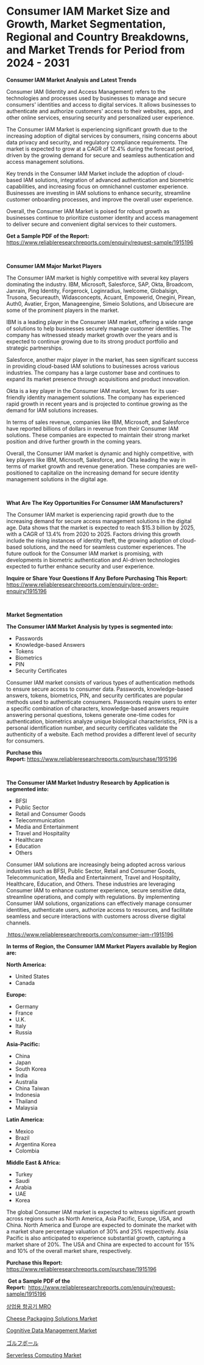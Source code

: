 <p><h1>Consumer IAM Market Size and Growth, Market Segmentation, Regional and Country Breakdowns, and Market Trends for Period from 2024 -  2031</h1></p><p><strong>Consumer IAM Market Analysis and Latest Trends</strong></p>
<p><p>Consumer IAM (Identity and Access Management) refers to the technologies and processes used by businesses to manage and secure consumers' identities and access to digital services. It allows businesses to authenticate and authorize customers' access to their websites, apps, and other online services, ensuring security and personalized user experience.</p><p>The Consumer IAM Market is experiencing significant growth due to the increasing adoption of digital services by consumers, rising concerns about data privacy and security, and regulatory compliance requirements. The market is expected to grow at a CAGR of 12.4% during the forecast period, driven by the growing demand for secure and seamless authentication and access management solutions.</p><p>Key trends in the Consumer IAM Market include the adoption of cloud-based IAM solutions, integration of advanced authentication and biometric capabilities, and increasing focus on omnichannel customer experience. Businesses are investing in IAM solutions to enhance security, streamline customer onboarding processes, and improve the overall user experience.</p><p>Overall, the Consumer IAM Market is poised for robust growth as businesses continue to prioritize customer identity and access management to deliver secure and convenient digital services to their customers.</p></p>
<p><strong>Get a Sample PDF of the Report:&nbsp;</strong> <a href="https://www.reliableresearchreports.com/enquiry/request-sample/1915196">https://www.reliableresearchreports.com/enquiry/request-sample/1915196</a></p>
<p>&nbsp;</p>
<p><strong>Consumer IAM Major Market Players</strong></p>
<p><p>The Consumer IAM market is highly competitive with several key players dominating the industry. IBM, Microsoft, Salesforce, SAP, Okta, Broadcom, Janrain, Ping Identity, Forgerock, Loginradius, Iwelcome, Globalsign, Trusona, Secureauth, Widasconcepts, Acuant, Empowerid, Onegini, Pirean, Auth0, Avatier, Ergon, Manageengine, Simeio Solutions, and Ubisecure are some of the prominent players in the market.</p><p>IBM is a leading player in the Consumer IAM market, offering a wide range of solutions to help businesses securely manage customer identities. The company has witnessed steady market growth over the years and is expected to continue growing due to its strong product portfolio and strategic partnerships.</p><p>Salesforce, another major player in the market, has seen significant success in providing cloud-based IAM solutions to businesses across various industries. The company has a large customer base and continues to expand its market presence through acquisitions and product innovation.</p><p>Okta is a key player in the Consumer IAM market, known for its user-friendly identity management solutions. The company has experienced rapid growth in recent years and is projected to continue growing as the demand for IAM solutions increases.</p><p>In terms of sales revenue, companies like IBM, Microsoft, and Salesforce have reported billions of dollars in revenue from their Consumer IAM solutions. These companies are expected to maintain their strong market position and drive further growth in the coming years.</p><p>Overall, the Consumer IAM market is dynamic and highly competitive, with key players like IBM, Microsoft, Salesforce, and Okta leading the way in terms of market growth and revenue generation. These companies are well-positioned to capitalize on the increasing demand for secure identity management solutions in the digital age.</p></p>
<p>&nbsp;</p>
<p><strong>What Are The Key Opportunities For Consumer IAM Manufacturers?</strong></p>
<p><p>The Consumer IAM market is experiencing rapid growth due to the increasing demand for secure access management solutions in the digital age. Data shows that the market is expected to reach $15.3 billion by 2025, with a CAGR of 13.4% from 2020 to 2025. Factors driving this growth include the rising instances of identity theft, the growing adoption of cloud-based solutions, and the need for seamless customer experiences. The future outlook for the Consumer IAM market is promising, with developments in biometric authentication and AI-driven technologies expected to further enhance security and user experience.</p></p>
<p><strong>Inquire or Share Your Questions If Any Before Purchasing This Report:</strong> <a href="https://www.reliableresearchreports.com/enquiry/pre-order-enquiry/1915196">https://www.reliableresearchreports.com/enquiry/pre-order-enquiry/1915196</a></p>
<p>&nbsp;</p>
<p><strong>Market Segmentation</strong></p>
<p><strong>The Consumer IAM Market Analysis by types is segmented into:</strong></p>
<p><ul><li>Passwords</li><li>Knowledge-based Answers</li><li>Tokens</li><li>Biometrics</li><li>PIN</li><li>Security Certificates</li></ul></p>
<p><p>Consumer IAM market consists of various types of authentication methods to ensure secure access to consumer data. Passwords, knowledge-based answers, tokens, biometrics, PIN, and security certificates are popular methods used to authenticate consumers. Passwords require users to enter a specific combination of characters, knowledge-based answers require answering personal questions, tokens generate one-time codes for authentication, biometrics analyze unique biological characteristics, PIN is a personal identification number, and security certificates validate the authenticity of a website. Each method provides a different level of security for consumers.</p></p>
<p><strong>Purchase this Report:&nbsp;</strong><a href="https://www.reliableresearchreports.com/purchase/1915196">https://www.reliableresearchreports.com/purchase/1915196</a></p>
<p>&nbsp;</p>
<p><strong>The Consumer IAM Market Industry Research by Application is segmented into:</strong></p>
<p><ul><li>BFSI</li><li>Public Sector</li><li>Retail and Consumer Goods</li><li>Telecommunication</li><li>Media and Entertainment</li><li>Travel and Hospitality</li><li>Healthcare</li><li>Education</li><li>Others</li></ul></p>
<p><p>Consumer IAM solutions are increasingly being adopted across various industries such as BFSI, Public Sector, Retail and Consumer Goods, Telecommunication, Media and Entertainment, Travel and Hospitality, Healthcare, Education, and Others. These industries are leveraging Consumer IAM to enhance customer experience, secure sensitive data, streamline operations, and comply with regulations. By implementing Consumer IAM solutions, organizations can effectively manage consumer identities, authenticate users, authorize access to resources, and facilitate seamless and secure interactions with customers across diverse digital channels.</p></p>
<p><a href="https://www.reliableresearchreports.com/consumer-iam-r1915196">&nbsp;https://www.reliableresearchreports.com/consumer-iam-r1915196</a></p>
<p><strong>In terms of Region, the Consumer IAM Market Players available by Region are:</strong></p>
<p>
    <p> <strong> North America: </strong>
        <ul>
            <li>United States</li>
            <li>Canada</li>
        </ul>
        </p> 
    <p> <strong> Europe: </strong>
        <ul>
            <li>Germany</li>
            <li>France</li>
            <li>U.K.</li>
            <li>Italy</li>
            <li>Russia</li>
        </ul>
        </p> 
    <p> <strong> Asia-Pacific: </strong>
        <ul>
            <li>China</li>
            <li>Japan</li>
            <li>South Korea</li>
            <li>India</li>
            <li>Australia</li>
            <li>China Taiwan</li>
            <li>Indonesia</li>
            <li>Thailand</li>
            <li>Malaysia</li>
        </ul>
        </p> 
    <p> <strong> Latin America: </strong>
        <ul>
            <li>Mexico</li>
            <li>Brazil</li>
            <li>Argentina Korea</li>
            <li>Colombia</li>
        </ul>
        </p> 
    <p> <strong> Middle East & Africa: </strong>
        <ul>
            <li>Turkey</li>
            <li>Saudi</li>
            <li>Arabia</li>
            <li>UAE</li>
            <li>Korea</li>
        </ul>
    </p>
    </p>
<p><p>The global Consumer IAM market is expected to witness significant growth across regions such as North America, Asia Pacific, Europe, USA, and China. North America and Europe are expected to dominate the market with a market share percentage valuation of 30% and 25% respectively. Asia Pacific is also anticipated to experience substantial growth, capturing a market share of 20%. The USA and China are expected to account for 15% and 10% of the overall market share, respectively.</p></p>
<p><strong>Purchase this Report: </strong><a href="https://www.reliableresearchreports.com/purchase/1915196">https://www.reliableresearchreports.com/purchase/1915196</a></p>
<p>&nbsp;<strong>Get a Sample PDF of the Report:&nbsp;&nbsp;</strong><a href="https://www.reliableresearchreports.com/enquiry/request-sample/1915196">https://www.reliableresearchreports.com/enquiry/request-sample/1915196</a></p>
<p><strong></strong></p>
<p><p><a href="https://github.com/valroy852/Market-Research-Report-List-1/blob/main/726099859409.md">상업용 항공기 MRO</a></p><p><a href="https://www.linkedin.com/pulse/cheese-packaging-solutions-market-size-focuses-dynamics-nseye">Cheese Packaging Solutions Market</a></p><p><a href="https://github.com/EbonyHane1955/Market-Research-Report-List-1/blob/main/cognitive-data-management-market.md">Cognitive Data Management Market</a></p><p><a href="https://github.com/CloydAbbott2023/Market-Research-Report-List-1/blob/main/456468817831.md">ゴルフボール</a></p><p><a href="https://github.com/NaomieConner2023/Market-Research-Report-List-1/blob/main/serverless-computing-market.md">Serverless Computing Market</a></p></p>